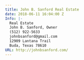 ```yaml
---
title: John B. Sanford Real Estate
date: 2018-06-11 16:04:00 Z
Info: |-
  Real Estate
  John B. Sanford, Owner
  (512) 922-5633
  johnbsanford@gmail.com
  12909 Lantana Trail
  Buda, Texas 78610
URL: http://johnbsanford.com/
---
```


